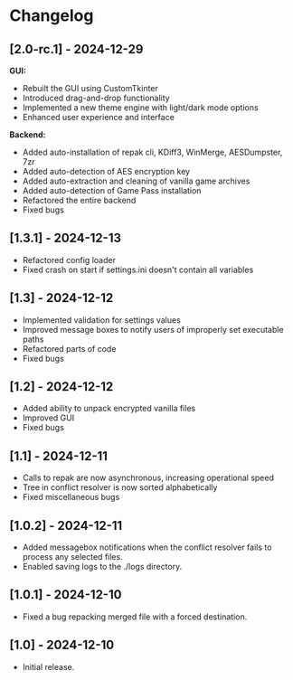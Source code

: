 # Changelog

## [2.0-rc.1] - 2024-12-29

**GUI:**

- Rebuilt the GUI using CustomTkinter
- Introduced drag-and-drop functionality
- Implemented a new theme engine with light/dark mode options
- Enhanced user experience and interface

**Backend:**

- Added auto-installation of repak cli, KDiff3, WinMerge, AESDumpster, 7zr
- Added auto-detection of AES encryption key
- Added auto-extraction and cleaning of vanilla game archives
- Added auto-detection of Game Pass installation
- Refactored the entire backend
- Fixed bugs

## [1.3.1] - 2024-12-13

- Refactored config loader
- Fixed crash on start if settings.ini doesn't contain all variables

## [1.3] - 2024-12-12

- Implemented validation for settings values
- Improved message boxes to notify users of improperly set executable paths
- Refactored parts of code
- Fixed bugs

## [1.2] - 2024-12-12

- Added ability to unpack encrypted vanilla files
- Improved GUI
- Fixed bugs

## [1.1] - 2024-12-11

- Calls to repak are now asynchronous, increasing operational speed
- Tree in conflict resolver is now sorted alphabetically
- Fixed miscellaneous bugs

## [1.0.2] - 2024-12-11

- Added messagebox notifications when the conflict resolver fails to process any selected files.
- Enabled saving logs to the ./logs directory.

## [1.0.1] - 2024-12-10

- Fixed a bug repacking merged file with a forced destination.

## [1.0] - 2024-12-10

- Initial release.
